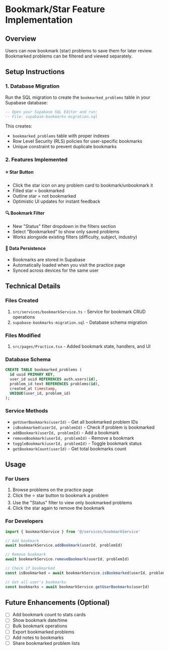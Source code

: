 # Bookmark/Star Feature Implementation

## Overview
Users can now bookmark (star) problems to save them for later review. Bookmarked problems can be filtered and viewed separately.

## Setup Instructions

### 1. Database Migration
Run the SQL migration to create the `bookmarked_problems` table in your Supabase database:

```sql
-- Open your Supabase SQL Editor and run:
-- File: supabase-bookmarks-migration.sql
```

This creates:
- `bookmarked_problems` table with proper indexes
- Row Level Security (RLS) policies for user-specific bookmarks
- Unique constraint to prevent duplicate bookmarks

### 2. Features Implemented

#### ⭐ Star Button
- Click the star icon on any problem card to bookmark/unbookmark it
- Filled star = bookmarked
- Outline star = not bookmarked
- Optimistic UI updates for instant feedback

#### 🔍 Bookmark Filter
- New "Status" filter dropdown in the filters section
- Select "Bookmarked" to show only saved problems
- Works alongside existing filters (difficulty, subject, industry)

#### 💾 Data Persistence
- Bookmarks are stored in Supabase
- Automatically loaded when you visit the practice page
- Synced across devices for the same user

## Technical Details

### Files Created
1. `src/services/bookmarkService.ts` - Service for bookmark CRUD operations
2. `supabase-bookmarks-migration.sql` - Database schema migration

### Files Modified
1. `src/pages/Practice.tsx` - Added bookmark state, handlers, and UI

### Database Schema
```sql
CREATE TABLE bookmarked_problems (
  id uuid PRIMARY KEY,
  user_id uuid REFERENCES auth.users(id),
  problem_id text REFERENCES problems(id),
  created_at timestamp,
  UNIQUE(user_id, problem_id)
);
```

### Service Methods
- `getUserBookmarks(userId)` - Get all bookmarked problem IDs
- `isBookmarked(userId, problemId)` - Check if problem is bookmarked
- `addBookmark(userId, problemId)` - Add a bookmark
- `removeBookmark(userId, problemId)` - Remove a bookmark
- `toggleBookmark(userId, problemId)` - Toggle bookmark status
- `getBookmarkCount(userId)` - Get total bookmarks count

## Usage

### For Users
1. Browse problems on the practice page
2. Click the ⭐ star button to bookmark a problem
3. Use the "Status" filter to view only bookmarked problems
4. Click the star again to remove the bookmark

### For Developers
```typescript
import { bookmarkService } from '@/services/bookmarkService'

// Add bookmark
await bookmarkService.addBookmark(userId, problemId)

// Remove bookmark
await bookmarkService.removeBookmark(userId, problemId)

// Check if bookmarked
const isBookmarked = await bookmarkService.isBookmarked(userId, problemId)

// Get all user's bookmarks
const bookmarks = await bookmarkService.getUserBookmarks(userId)
```

## Future Enhancements (Optional)
- [ ] Add bookmark count to stats cards
- [ ] Show bookmark date/time
- [ ] Bulk bookmark operations
- [ ] Export bookmarked problems
- [ ] Add notes to bookmarks
- [ ] Share bookmarked problem lists
